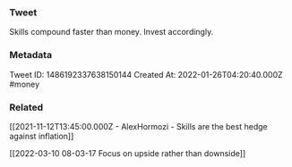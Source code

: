 ### Tweet
Skills compound faster than money. Invest accordingly.

### Metadata
Tweet ID: 1486192337638150144
Created At: 2022-01-26T04:20:40.000Z
#money 

### Related
[[2021-11-12T13:45:00.000Z - AlexHormozi - Skills are the best hedge against inflation]]

[[2022-03-10 08-03-17 Focus on upside rather than downside]]
